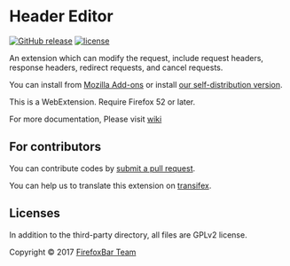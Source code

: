 # Header Editor

[![GitHub release](https://img.shields.io/github/release/FirefoxBar/HeaderEditor.svg)](https://github.com/FirefoxBar/HeaderEditor/releases)
[![license](https://img.shields.io/github/license/FirefoxBar/HeaderEditor.svg)](https://github.com/FirefoxBar/HeaderEditor/blob/master/LICENSE)

An extension which can modify the request, include request headers, response headers, redirect requests, and cancel requests.

You can install from [Mozilla Add-ons](https://addons.mozilla.org/en-US/firefox/addon/header-editor/) or install [our self-distribution version](https://github.com/FirefoxBar/HeaderEditor/releases).

This is a WebExtension. Require Firefox 52 or later.

For more documentation, Please visit [wiki](https://github.com/FirefoxBar/HeaderEditor/wiki)

## For contributors

You can contribute codes by [submit a pull request](https://github.com/FirefoxBar/HeaderEditor/compare).

You can help us to translate this extension on [transifex](https://www.transifex.com/sytec/header-editor/).

## Licenses

In addition to the third-party directory, all files are GPLv2 license.

Copyright © 2017 [FirefoxBar Team](http://team.firefoxcn.net)